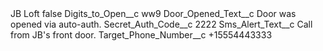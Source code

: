 <?xml version="1.0" encoding="UTF-8"?>
<CustomMetadata xmlns="http://soap.sforce.com/2006/04/metadata" xmlns:xsi="http://www.w3.org/2001/XMLSchema-instance" xmlns:xsd="http://www.w3.org/2001/XMLSchema">
    <label>JB Loft</label>
    <protected>false</protected>
    <values>
        <field>Digits_to_Open__c</field>
        <value xsi:type="xsd:string">ww9</value>
    </values>
    <values>
        <field>Door_Opened_Text__c</field>
        <value xsi:type="xsd:string">Door was opened via auto-auth.</value>
    </values>
    <values>
        <field>Secret_Auth_Code__c</field>
        <value xsi:type="xsd:string">2222</value>
    </values>
    <values>
        <field>Sms_Alert_Text__c</field>
        <value xsi:type="xsd:string">Call from JB&apos;s front door.</value>
    </values>
    <values>
        <field>Target_Phone_Number__c</field>
        <value xsi:type="xsd:string">+15554443333</value>
    </values>
</CustomMetadata>
